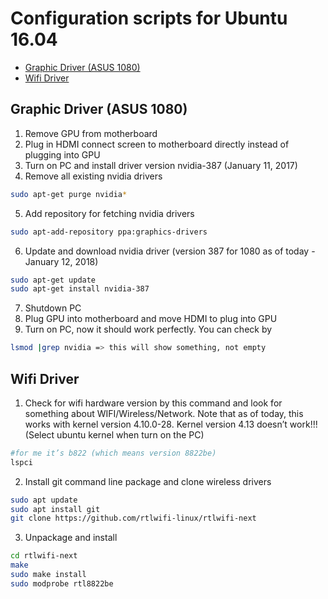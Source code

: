 # Configuration scripts for Ubuntu 16.04 #
- [Graphic Driver (ASUS 1080)](https://github.com/kornosk/ubuntu-config/blob/master/README.md#graphic-driver-asus-1080)
- [Wifi Driver](https://github.com/kornosk/ubuntu-config/blob/master/README.md#wifi-driver)

## Graphic Driver (ASUS 1080) ##
1. Remove GPU from motherboard
2. Plug in HDMI connect screen to motherboard directly instead of plugging into GPU
3. Turn on PC and install driver version nvidia-387 (January 11, 2017)
4. Remove all existing nvidia drivers
```bash
sudo apt-get purge nvidia*
```
5. Add repository for fetching nvidia drivers
```bash
sudo apt-add-repository ppa:graphics-drivers
```
6. Update and download nvidia driver (version 387 for 1080 as of today - January 12, 2018)
```bash
sudo apt-get update
sudo apt-get install nvidia-387
```
7. Shutdown PC
8. Plug GPU into motherboard and move HDMI to plug into GPU
9. Turn on PC, now it should work perfectly. You can check by
```bash
lsmod |grep nvidia => this will show something, not empty
```

## Wifi Driver ##
1. Check for wifi hardware version by this command and look for something about WIFI/Wireless/Network. Note that as of today, this works with kernel version 4.10.0-28. Kernel version 4.13 doesn’t work!!! (Select ubuntu kernel when turn on the PC)
```bash
#for me it’s b822 (which means version 8822be)
lspci
```
2. Install git command line package and clone wireless drivers
```bash
sudo apt update
sudo apt install git
git clone https://github.com/rtlwifi-linux/rtlwifi-next
```
3. Unpackage and install
```bash
cd rtlwifi-next
make
sudo make install
sudo modprobe rtl8822be
```